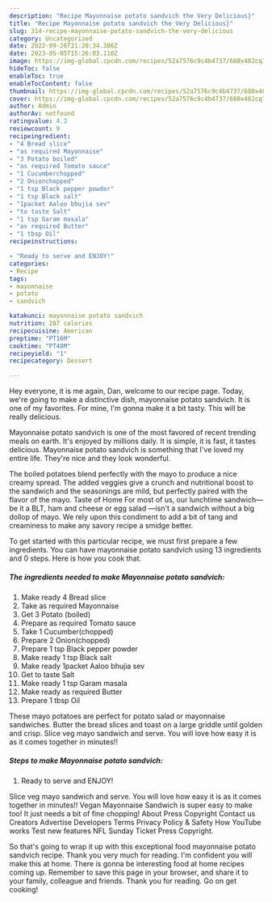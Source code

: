 ```yaml
---
description: "Recipe Mayonnaise potato sandvich the Very Delicious}"
title: "Recipe Mayonnaise potato sandvich the Very Delicious}"
slug: 314-recipe-mayonnaise-potato-sandvich-the-very-delicious
category: Uncategorized
date: 2022-09-26T21:20:34.386Z
date: 2023-05-05T15:26:03.110Z
image: https://img-global.cpcdn.com/recipes/52a7576c9c4b4737/680x482cq70/mayonnaise-potato-sandvich-recipe-main-photo.jpg
hideToc: false
enableToc: true
enableTocContent: false
thumbnail: https://img-global.cpcdn.com/recipes/52a7576c9c4b4737/680x482cq70/mayonnaise-potato-sandvich-recipe-main-photo.jpg
cover: https://img-global.cpcdn.com/recipes/52a7576c9c4b4737/680x482cq70/mayonnaise-potato-sandvich-recipe-main-photo.jpg
author: Admin
authorAv: notfound
ratingvalue: 4.3
reviewcount: 9
recipeingredient:
- "4 Bread slice"
- "as required Mayonnaise"
- "3 Potato boiled"
- "as required Tomato sauce"
- "1 Cucumberchopped"
- "2 Onionchopped"
- "1 tsp Black pepper powder"
- "1 tsp Black salt"
- "1packet Aaloo bhujia sev"
- "to taste Salt"
- "1 tsp Garam masala"
- "as required Butter"
- "1 tbsp Oil"
recipeinstructions:

- "Ready to serve and ENJOY!"
categories:
- Recipe
tags:
- mayonnaise
- potato
- sandvich

katakunci: mayonnaise potato sandvich 
nutrition: 287 calories
recipecuisine: American
preptime: "PT16M"
cooktime: "PT48M"
recipeyield: "1"
recipecategory: Dessert

---
```



Hey everyone, it is me again, Dan, welcome to our recipe page. Today, we're going to make a distinctive dish, mayonnaise potato sandvich. It is one of my favorites. For mine, I'm gonna make it a bit tasty. This will be really delicious.

Mayonnaise potato sandvich is one of the most favored of recent trending meals on earth. It's enjoyed by millions daily. It is simple, it is fast, it tastes delicious. Mayonnaise potato sandvich is something that I've loved my entire life. They're nice and they look wonderful.

The boiled potatoes blend perfectly with the mayo to produce a nice creamy spread. The added veggies give a crunch and nutritional boost to the sandwich and the seasonings are mild, but perfectly paired with the flavor of the mayo. Taste of Home For most of us, our lunchtime sandwich—be it a BLT, ham and cheese or egg salad —isn&#39;t a sandwich without a big dollop of mayo. We rely upon this condiment to add a bit of tang and creaminess to make any savory recipe a smidge better.


To get started with this particular recipe, we must first prepare a few ingredients. You can have mayonnaise potato sandvich using 13 ingredients and 0 steps. Here is how you cook that.

<!--inarticleads1-->

##### The ingredients needed to make Mayonnaise potato sandvich:

1. Make ready 4 Bread slice
1. Take as required Mayonnaise
1. Get 3 Potato (boiled)
1. Prepare as required Tomato sauce
1. Take 1 Cucumber(chopped)
1. Prepare 2 Onion(chopped)
1. Prepare 1 tsp Black pepper powder
1. Make ready 1 tsp Black salt
1. Make ready 1packet Aaloo bhujia sev
1. Get to taste Salt
1. Make ready 1 tsp Garam masala
1. Make ready as required Butter
1. Prepare 1 tbsp Oil


These mayo potatoes are perfect for potato salad or mayonnaise sandwiches. Butter the bread slices and toast on a large griddle until golden and crisp. Slice veg mayo sandwich and serve. You will love how easy it is as it comes together in minutes!! 

<!--inarticleads2-->

##### Steps to make Mayonnaise potato sandvich:


1. Ready to serve and ENJOY!

Slice veg mayo sandwich and serve. You will love how easy it is as it comes together in minutes!! Vegan Mayonnaise Sandwich is super easy to make too! It just needs a bit of fine chopping! About Press Copyright Contact us Creators Advertise Developers Terms Privacy Policy &amp; Safety How YouTube works Test new features NFL Sunday Ticket Press Copyright. 

So that's going to wrap it up with this exceptional food mayonnaise potato sandvich recipe. Thank you very much for reading. I'm confident you will make this at home. There is gonna be interesting food at home recipes coming up. Remember to save this page in your browser, and share it to your family, colleague and friends. Thank you for reading. Go on get cooking!
